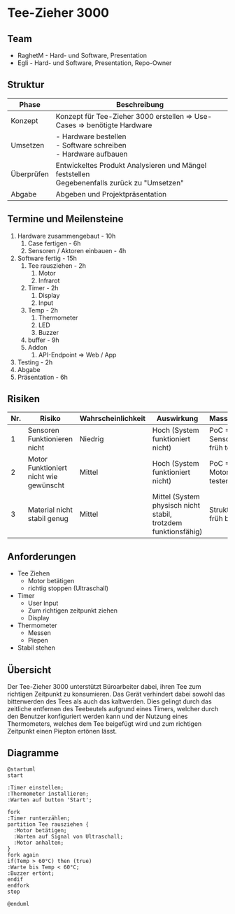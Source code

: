 # Tee-Zieher 3000

## Team

- RaghetM - Hard- und Software, Presentation
- Egli - Hard- und Software, Presentation, Repo-Owner

## Struktur

| Phase      | Beschreibung                                                                                    |
| ---------- | ----------------------------------------------------------------------------------------------- |
| Konzept    | Konzept für Tee-Zieher 3000 erstellen => Use-Cases => benötigte Hardware                        |
| Umsetzen   | - Hardware bestellen <br>- Software schreiben <br> - Hardware aufbauen                          |
| Überprüfen | Entwickeltes Produkt Analysieren und Mängel feststellen <br>Gegebenenfalls zurück zu "Umsetzen" |
| Abgabe     | Abgeben und Projektpräsentation                                                                 |

## Termine und Meilensteine

1. Hardware zusammengebaut - 10h
   1. Case fertigen - 6h
   2. Sensoren / Aktoren einbauen - 4h
2. Software fertig - 15h
   1. Tee rausziehen - 2h
      1. Motor
      2. Infrarot
   2. Timer - 2h
      1. Display
      2. Input
   3. Temp - 2h
      1. Thermometer
      2. LED
      3. Buzzer
   4. buffer - 9h
   5. Addon
      1. API-Endpoint => Web / App
3. Testing - 2h
4. Abgabe
5. Präsentation - 6h

<div style="page-break-after: always;"></div>

## Risiken

| Nr. | Risiko                                 | Wahrscheinlichkeit | Auswirkung                                                     | Massnahme                   |
| --- | -------------------------------------- | ------------------ | -------------------------------------------------------------- | --------------------------- |
| 1   | Sensoren Funktionieren nicht           | Niedrig            | Hoch (System funktioniert nicht)                               | PoC => Sensoren früh testen |
| 2   | Motor Funktioniert nicht wie gewünscht | Mittel             | Hoch (System funktioniert nicht)                               | PoC => Motor früh testen    |
| 3   | Material nicht stabil genug            | Mittel             | Mittel (System physisch nicht stabil, trotzdem funktionsfähig) | Struktur früh bauen         |

## Anforderungen

- Tee Ziehen
  - Motor betätigen
  - richtig stoppen (Ultraschall)
- Timer
  - User Input
  - Zum richtigen zeitpunkt ziehen
  - Display
- Thermometer
  - Messen
  - Piepen
- Stabil stehen

## Übersicht

Der Tee-Zieher 3000 unterstützt Büroarbeiter dabei, ihren Tee zum richtigen Zeitpunkt zu konsumieren. Das Gerät verhindert dabei sowohl das bitterwerden des Tees als auch das kaltwerden. Dies gelingt durch das zeitliche entfernen des Teebeutels aufgrund eines Timers, welcher durch den Benutzer konfiguriert werden kann und der Nutzung eines Thermometers, welches dem Tee beigefügt wird und zum richtigen Zeitpunkt einen Piepton ertönen lässt.

<div style="page-break-after: always;"></div>

## Diagramme

```plantuml
@startuml
start

:Timer einstellen;
:Thermometer installieren;
:Warten auf button 'Start';

fork
:Timer runterzählen;
partition Tee rausziehen {
  :Motor betätigen;
  :Warten auf Signal von Ultraschall;
  :Motor anhalten;
}
fork again
if(Temp > 60°C) then (true)
:Warte bis Temp < 60°C;
:Buzzer ertönt;
endif
endfork
stop

@enduml
```

